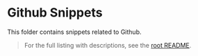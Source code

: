 # Github Snippets

This folder contains snippets related to Github.

> For the full listing with descriptions, see the [root README](../../README.md).
